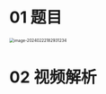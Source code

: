 # 01 题目

<img src="https://cvp.oss-cn-shanghai.aliyuncs.com/picgo/202402221829329.png" alt="image-20240222182931234" style="zoom:50%;" />

# 02 视频解析


